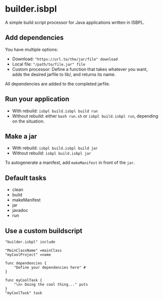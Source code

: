# builder.isbpl

A simple build script processor for Java applications written in ISBPL.

## Add dependencies

You have multiple options:
- Download: `"https://url.to/the/jar/file" download`
- Local file: `"/path/to/file.jar" file`
- Custom processor: Define a function that takes whatever you want, adds the desired jarfile to lib/, and returns its name.

All dependencies are added to the completed jarfile.

## Run your application

- With rebuild: `isbpl build.isbpl build run`
- Without rebuild: either `bash run.sh` or `isbpl build.isbpl run`, depending on the situation.

## Make a jar

- With rebuild: `isbpl build.isbpl build jar`
- Without rebuild: `isbpl build.isbpl jar`

To autogenerate a manifest, add `makeManifest` in front of the `jar`.

## Default tasks

- clean
- build
- makeManifest
- jar
- javadoc
- run

## Use a custom buildscript

```isbpl
"builder.isbpl" include

"MainClassName" =mainClass
"myCoolProject" =name

func dependencies {
    "Define your dependencies here" #
}

func myCoolTask {
    "\n> Doing the cool thing..." puts
}
"myCoolTask" task
```
